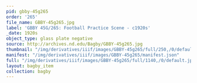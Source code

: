 ```yaml
---
pid: gbby-45g265
order: '265'
file_name: GBBY-45g265.jpg
label: 'GBBY 45G/265: Football Practice Scene - c1920s'
_date: 1920s
object_type: glass plate negative
source: http://archives.nd.edu/Bagby/GBBY-45g265.jpg
thumbnail: "/img/derivatives/iiif/images/GBBY-45g265/full/250,/0/default.jpg"
manifest: "/img/derivatives/iiif/images/GBBY-45g265/manifest.json"
full: "/img/derivatives/iiif/images/GBBY-45g265/full/1140,/0/default.jpg"
layout: bagby_item
collection: bagby
---
```

